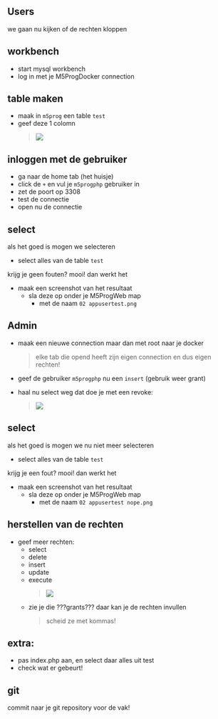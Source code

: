 ## Users

we gaan nu kijken of de rechten kloppen

## workbench

- start mysql workbench
- log in met je M5ProgDocker connection

## table maken

- maak in `m5prog` een table `test`
- geef deze 1 colomn
    >![](img/table.PNG)

## inloggen met de gebruiker

- ga naar de home tab (het huisje)
- click de `+` en vul je `m5progphp` gebruiker in
- zet de poort op 3308
- test de connectie
- open nu de connectie

## select

als het goed is mogen we selecteren
- select alles van de table `test`

krijg je geen fouten? mooi! dan werkt het
- maak een screenshot van het resultaat
    - sla deze op onder je M5ProgWeb map
        - met de naam `02 appusertest.png`


## Admin

- maak een nieuwe connection maar dan met root naar je docker
    > elke tab die opend heeft zijn eigen connection en dus eigen rechten!

- geef de gebruiker `m5progphp` nu een `insert` (gebruik weer grant)
- haal nu select weg dat doe je met een revoke:
    > ![](img/revoke.PNG)


## select

als het goed is mogen we nu niet meer selecteren
- select alles van de table `test`

krijg je een fout? mooi! dan werkt het
- maak een screenshot van het resultaat
    - sla deze op onder je M5ProgWeb map
        - met de naam `02 appusertest nope.png`


## herstellen van de rechten

- geef meer rechten:
    - select
    - delete
    - insert
    - update
    - execute
        >![](img/grantssql.PNG)
    - zie je die ???grants??? daar kan je de rechten invullen
        > scheid ze met kommas!
## extra:

- pas index.php aan, en select daar alles uit test
- check wat er gebeurt!


## git

commit naar je git repository voor de vak!